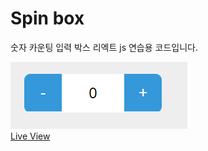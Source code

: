 # Spin box

숫자 카운팅 입력 박스 
리엑트 js 연습용 코드입니다.

![spinbox](https://raw.githubusercontent.com/megaton111/spin-box/master/src/spinbox.png)  
<a href="https://spin-box.herokuapp.com" target="_blank">Live View</a>
